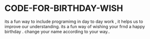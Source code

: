 # CODE-FOR-BIRTHDAY-WISH
its a fun way to include programimg in day to day work , it helps us to improve our understanding.
its a fun way of wishing your frnd a happy birthday .
change your name according to your way..
